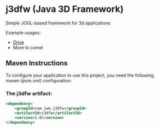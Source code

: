 # j3dfw (Java 3D Framework)
Simple JOGL-based framework for 3d applications

Example usages:
* [Drive](https://github.com/jeffwmair/Drive)
* More to come!

## Maven Instructions
To configure your application to use this project, you need the following maven (pom.xml) configuration:

### The j3dfw artifact:
```xml
<dependency>
	<groupId>com.jwm.j3dfw</groupId>
	<artifactId>j3dfw</artifactId>
	<version>1.0</version>
</dependency>
```
